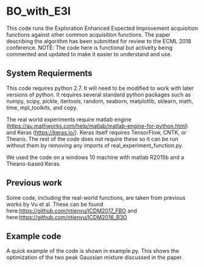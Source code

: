 # BO_with_E3I

This code runs the Exploration Enhanced Expected Improvement acquisition functions against other common acquisition functions. The paper describing the algorithm has been submitted for review to the ECML 2018 conference.
NOTE: The code here is functional but activelty being commented and updated to make it easier to understand and use.


## System Requierments
This code requires python 2.7. It will need to be modified to work with later versions of python. It requires several standard python packages such as numpy, scipy, pickle, itertools, random, seaborn, matplotlib, sklearn, math, time, mpl_toolkits, and copy. 

The real world experiments require matlab engine (https://au.mathworks.com/help/matlab/matlab-engine-for-python.html) and Keras (https://keras.io/). Keras itself requires TensorFlow, CNTK, or Theano. The rest of the code does not require these so it can be run without them by removing any imports of real_experiment_function.py.

We used the code on a windows 10 machine with matlab R2015b and a Theano-based Keras.

## Previous work
Some code, including the real-world functions, are taken from previous works by Vu et al. These can be found here:https://github.com/ntienvu/ICDM2017_FBO and here:https://github.com/ntienvu/ICDM2016_B3O

## Example code
A quick example of the code is shown in example.py. This shows the optimization of the two peak Gaussian mixture discussed in the paper.

